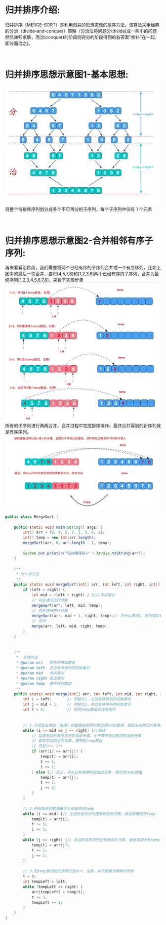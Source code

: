 # 归并排序介绍:

归并排序（MERGE-SORT）是利用归并的思想实现的排序方法，该算法采用经典的分治（divide-and-conquer）策略（分治法将问题分(divide)成一些小的问题然后递归求解，而治(conquer)的阶段则将分的阶段得到的各答案"修补"在一起，即分而治之)。

<br/>

# 归并排序思想示意图1-基本思想:
![归并排序思想示意图1-基本思想](attachment/归并排序思想示意图1-基本思想.png)
将整个待排序序列划分成多个不可再分的子序列，每个子序列中仅有 1 个元素

   <br/>

# 归并排序思想示意图2-合并相邻有序子序列:
再来看看治阶段，我们需要将两个已经有序的子序列合并成一个有序序列，比如上图中的最后一次合并，要将[4,5,7,8]和[1,2,3,6]两个已经有序的子序列，合并为最终序列[1,2,3,4,5,6,7,8]，来看下实现步骤
![ 归并排序思想示意图2-合并相邻有序子序列](attachment/归并排序思想示意图2-合并相邻有序子序列.png)
所有的子序列进行两两合并，合并过程中完成排序操作，最终合并得到的新序列就是有序序列。
![ 归并排序思想示意图2-合并相邻有序子序列](attachment/归并排序思想示意图3-合并相邻有序子序列.png)

```java
public class MergeSort {

    public static void main(String[] args) {
        int[] arr = {8, 4, 5, 7, 1, 3, 6, 2};
        int[] temp = new int[arr.length];
        mergeSort(arr, 0, arr.length - 1, temp);

        System.out.println("归并排序后=" + Arrays.toString(arr));
    }

    /**
     * 分＋合方法
     */
    public static void mergeSort(int[] arr, int left, int right, int[] temp) {
        if (left < right) {
            int mid = (left + right) / 2;//中间索引
            // 向左递归进行分解
            mergeSort(arr, left, mid, temp);
            // 向右递归进行分解
            mergeSort(arr, mid + 1, right, temp);// 为什么要加1，因为假如有十个数，mid等于4，4是左边数组的最后一个元素，加一才是右边数组的第一个元素
            // 合并
            merge(arr, left, mid, right, temp);
        }
    }


    /**
     *  合并方法
     * @param arr   排序的原始数组
     * @param left  左边有序序列的初始索引
     * @param mid   中间索引
     * @param right 右边索引
     * @param temp  做中转的数组
     */
    public static void merge(int[] arr, int left, int mid, int right, int[] temp) {
        int i = left;       // 初始化i，左边有序序列的初始索引
        int j = mid + 1;    // 初始化j，右边有序序列的初始索引
        int t = 0;          // 指向temp数组的当前索引

        
        // 1.先把左右两边（有序）的数据按照规则填充到temp数组，直到左右两边的有序序列，有一边处理完毕为止
        while (i <= mid && j <= right) {//继续
            // 如果左边的有序序列的当前元素，小于等于右边有序的当前元素
            // 即将左边的当前元素，填充到temp数组
            // 然后t++，i++
            if (arr[i] <= arr[j]) {
                temp[t] = arr[i];
                t += 1;
                i += 1;
            } else {// 反之，将右边有序序列的当前元素，填充到temp数组
                temp[t] = arr[j];
                t += 1;
                j += 1;
            }
        }
        
        // 2.把有剩余的数据依次全部填充到temp
        while (i <= mid) {// 左边的有序序列还有剩余的元素，就全部填充到temp
            temp[t] = arr[i];
            t += 1;
            i += 1;
        }
        while (j <= right) {// 右边的有序序列还有剩余的元素，就全部填充到temp
            temp[t] = arr[j];
            t += 1;
            j += 1;
        }
        
        // 3.把temp数组的元素拷贝到arr，注意，并不是每次都拷贝所有
        t = 0;
        int tempLeft = left;
        while (tempLeft <= right) {
            arr[tempLeft] = temp[t];
            t += 1;
            tempLeft += 1;
        }
    }
}
```


